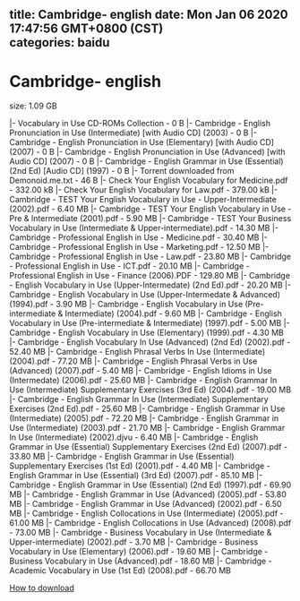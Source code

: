 
title: Cambridge- english
date: Mon Jan 06 2020 17:47:56 GMT+0800 (CST)    
categories: baidu
---

# Cambridge- english
size: 1.09 GB
 
 
|- Vocabulary in Use CD-ROMs Collection - 0 B
|- Cambridge - English Pronunciation in Use (Intermediate) [with Audio CD] (2003) - 0 B
|- Cambridge - English Pronunciation in Use (Elementary) [with Audio CD] (2007) - 0 B
|- Cambridge - English Pronunciation in Use (Advanced) [with Audio CD] (2007) - 0 B
|- Cambridge - English Grammar in Use (Essential) (2nd Ed) [Audio CD] (1997) - 0 B
|- Torrent downloaded from Demonoid.me.txt - 46 B
|- Check Your English Vocabulary for Medicine.pdf - 332.00 kB
|- Check Your English Vocabulary for Law.pdf - 379.00 kB
|- Cambridge - TEST Your English Vocabulary in Use - Upper-Intermediate (2002).pdf - 6.40 MB
|- Cambridge - TEST Your English Vocabulary in Use - Pre & Intermediate (2001).pdf - 5.90 MB
|- Cambridge - TEST Your Business Vocabulary in Use (Intermediate & Upper-intermediate).pdf - 14.30 MB
|- Cambridge - Professional English in Use - Medicine.pdf - 30.40 MB
|- Cambridge - Professional English in Use - Marketing.pdf - 12.50 MB
|- Cambridge - Professional English in Use - Law.pdf - 23.80 MB
|- Cambridge - Professional English in Use - ICT.pdf - 20.10 MB
|- Cambridge - Professional English in Use - Finance (2006).PDF - 129.80 MB
|- Cambridge - English Vocabulary in Use (Upper-Intermedate) (2nd Ed).pdf - 20.20 MB
|- Cambridge - English Vocabulary in Use (Upper-Intermedate & Advanced) (1994).pdf - 3.90 MB
|- Cambridge - English Vocabulary in Use (Pre-intermediate & Intermediate) (2004).pdf - 9.60 MB
|- Cambridge - English Vocabulary in Use (Pre-intermediate & Intermediate) (1997).pdf - 5.00 MB
|- Cambridge - English Vocabulary in Use (Elementary) (1999).pdf - 4.30 MB
|- Cambridge - English Vocabulary In Use (Advanced) (2nd Ed) (2002).pdf - 52.40 MB
|- Cambridge - English Phrasal Verbs In Use (Intermediate) (2004).pdf - 77.20 MB
|- Cambridge - English Phrasal Verbs in Use (Advanced) (2007).pdf - 5.40 MB
|- Cambridge - English Idioms in Use (Intermedate) (2006).pdf - 25.60 MB
|- Cambridge - English Grammar In Use (Intermediate) Supplementary Exercises (3rd Ed) (2004).pdf - 19.00 MB
|- Cambridge - English Grammar In Use (Intermediate) Supplementary Exercises (2nd Ed).pdf - 25.60 MB
|- Cambridge - English Grammar in Use (Intermediate) (2005).pdf - 72.20 MB
|- Cambridge - English Grammar in Use (Intermediate) (2003).pdf - 21.70 MB
|- Cambridge - English Grammar In Use (Intermediate) (2002).djvu - 6.40 MB
|- Cambridge - English Grammar in Use (Essential) Supplementary Exercises (2nd Ed) (2007).pdf - 33.80 MB
|- Cambridge - English Grammar in Use (Essential) Supplementary Exercises (1st Ed) (2001).pdf - 4.40 MB
|- Cambridge - English Grammar in Use (Essential) (3rd Ed) (2007).pdf - 85.10 MB
|- Cambridge - English Grammar in Use (Essential) (2nd Ed) (1997).pdf - 69.90 MB
|- Cambridge - English Grammar in Use (Advanced) (2005).pdf - 53.80 MB
|- Cambridge - English Grammar in Use (Advanced) (2002).pdf - 6.50 MB
|- Cambridge - English Collocations in Use (Intermediate) (2005).pdf - 61.00 MB
|- Cambridge - English Collocations in Use (Advanced) (2008).pdf - 73.00 MB
|- Cambridge - Business Vocabulary in Use (Intermediate & Upper-intermediate) (2002).pdf - 3.70 MB
|- Cambridge - Business Vocabulary in Use (Elementary) (2006).pdf - 19.60 MB
|- Cambridge - Business Vocabulary in Use (Advanced).pdf - 18.60 MB
|- Cambridge - Academic Vocabulary in Use (1st Ed) (2008).pdf - 66.70 MB

[How to download](https://bpcam.bemobtrk.com/go/2ceec3aa-1ca2-46d6-b9ff-aaa5c184517c?jno=1555)